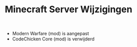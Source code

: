 # Minecraft Server Wijzigingen
<br>

- Modern Warfare (mod) is aangepast
- CodeChicken Core (mod) is verwijderd

